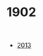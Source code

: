 # 1902

<br>

- [2013](http://www.explodingbacon.com/wp-content/uploads/2013/04/OwnersManualRev3-1.pdf)